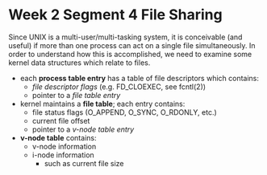 # Week 2 Segment 4 File Sharing

Since UNIX is a multi-user/multi-tasking system, it is conceivable (and useful) if more than one process can act on a single file simultaneously. In order to understand how this is accomplished, we need to examine some kernel data structures which relate to files.

- each **process table entry** has a table of file descriptors which contains:
  - *file descriptor flags* (e.g. FD_CLOEXEC, see fcntl(2))
  - pointer to a *file table entry*
- kernel maintains a **file table**; each entry contains:
  - file status flags (O_APPEND, O_SYNC, O_RDONLY, etc.)
  - current file offset
  - pointer to a *v-node table entry*
- **v-node table** contains:
  - v-node information
  - i-node information
    - such as current file size
